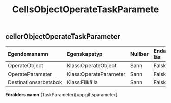 ﻿---
title: CellsObjectOperateTaskParamete
second_title: Aspose.Cells Cloud Documen
type: docs
url: /sv/specification/model/cellsobjectoperatetaskparameter/
description: "Aspose.Cells Molnmodellspecifikation: CellsObjectOperateTaskParameter. Hantera enkelt Excel och andra kalkylarksdokument med funktioner som att öppna, generera, redigera, dela, slå samman, jämföra och konvertera"
weight: 50
---
## **cellerObjectOperateTaskParameter**

 

| Egendomsnamn| Egenskapstyp| Nullbar| Endast läs| Standardvärde| Beskrivning|
|:- |:- |:- |:- |:- |:- |
| OperateObject| Klass:OperateObject| Sann| Falsk|||
| OperateParameter| Klass:OperateParameter| Sann| Falsk|||
| Destinationsarbetsbok| Klass:Filkälla| Sann| Falsk|||

**Förälders namn** (TaskParameter)[uppgiftsparameter]